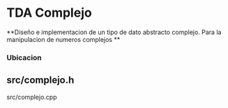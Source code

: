 # TDA Complejo

**Diseño e implementacion de un tipo de dato abstracto complejo. Para la manipulacion de numeros complejos **


### Ubicacion 


src/complejo.h  
-
src/complejo.cpp
